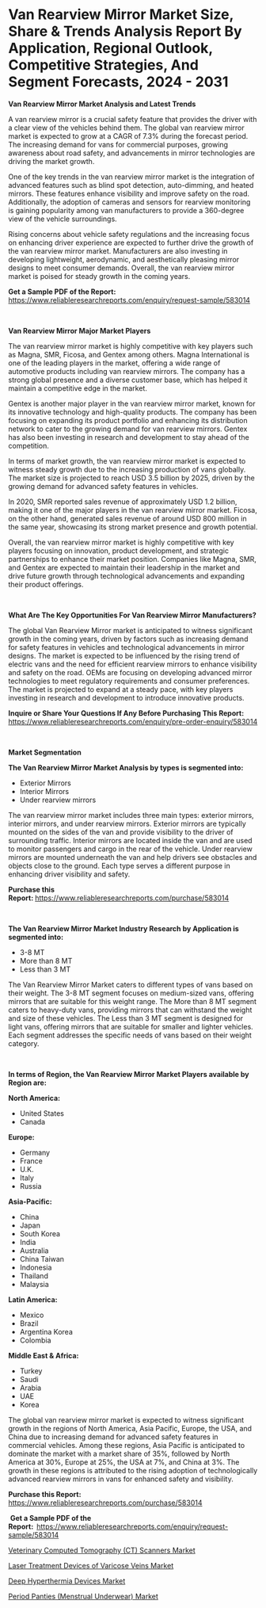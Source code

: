 <p><h1>Van Rearview Mirror Market Size, Share & Trends Analysis Report By Application, Regional Outlook, Competitive Strategies, And Segment Forecasts, 2024 - 2031</h1></p><p><strong>Van Rearview Mirror Market Analysis and Latest Trends</strong></p>
<p><p>A van rearview mirror is a crucial safety feature that provides the driver with a clear view of the vehicles behind them. The global van rearview mirror market is expected to grow at a CAGR of 7.3% during the forecast period. The increasing demand for vans for commercial purposes, growing awareness about road safety, and advancements in mirror technologies are driving the market growth.</p><p>One of the key trends in the van rearview mirror market is the integration of advanced features such as blind spot detection, auto-dimming, and heated mirrors. These features enhance visibility and improve safety on the road. Additionally, the adoption of cameras and sensors for rearview monitoring is gaining popularity among van manufacturers to provide a 360-degree view of the vehicle surroundings.</p><p>Rising concerns about vehicle safety regulations and the increasing focus on enhancing driver experience are expected to further drive the growth of the van rearview mirror market. Manufacturers are also investing in developing lightweight, aerodynamic, and aesthetically pleasing mirror designs to meet consumer demands. Overall, the van rearview mirror market is poised for steady growth in the coming years.</p></p>
<p><strong>Get a Sample PDF of the Report:&nbsp;</strong> <a href="https://www.reliableresearchreports.com/enquiry/request-sample/583014">https://www.reliableresearchreports.com/enquiry/request-sample/583014</a></p>
<p>&nbsp;</p>
<p><strong>Van Rearview Mirror Major Market Players</strong></p>
<p><p>The van rearview mirror market is highly competitive with key players such as Magna, SMR, Ficosa, and Gentex among others. Magna International is one of the leading players in the market, offering a wide range of automotive products including van rearview mirrors. The company has a strong global presence and a diverse customer base, which has helped it maintain a competitive edge in the market.</p><p>Gentex is another major player in the van rearview mirror market, known for its innovative technology and high-quality products. The company has been focusing on expanding its product portfolio and enhancing its distribution network to cater to the growing demand for van rearview mirrors. Gentex has also been investing in research and development to stay ahead of the competition.</p><p>In terms of market growth, the van rearview mirror market is expected to witness steady growth due to the increasing production of vans globally. The market size is projected to reach USD 3.5 billion by 2025, driven by the growing demand for advanced safety features in vehicles.</p><p>In 2020, SMR reported sales revenue of approximately USD 1.2 billion, making it one of the major players in the van rearview mirror market. Ficosa, on the other hand, generated sales revenue of around USD 800 million in the same year, showcasing its strong market presence and growth potential.</p><p>Overall, the van rearview mirror market is highly competitive with key players focusing on innovation, product development, and strategic partnerships to enhance their market position. Companies like Magna, SMR, and Gentex are expected to maintain their leadership in the market and drive future growth through technological advancements and expanding their product offerings.</p></p>
<p>&nbsp;</p>
<p><strong>What Are The Key Opportunities For Van Rearview Mirror Manufacturers?</strong></p>
<p><p>The global Van Rearview Mirror market is anticipated to witness significant growth in the coming years, driven by factors such as increasing demand for safety features in vehicles and technological advancements in mirror designs. The market is expected to be influenced by the rising trend of electric vans and the need for efficient rearview mirrors to enhance visibility and safety on the road. OEMs are focusing on developing advanced mirror technologies to meet regulatory requirements and consumer preferences. The market is projected to expand at a steady pace, with key players investing in research and development to introduce innovative products.</p></p>
<p><strong>Inquire or Share Your Questions If Any Before Purchasing This Report:</strong> <a href="https://www.reliableresearchreports.com/enquiry/pre-order-enquiry/583014">https://www.reliableresearchreports.com/enquiry/pre-order-enquiry/583014</a></p>
<p>&nbsp;</p>
<p><strong>Market Segmentation</strong></p>
<p><strong>The Van Rearview Mirror Market Analysis by types is segmented into:</strong></p>
<p><ul><li>Exterior Mirrors</li><li>Interior Mirrors</li><li>Under rearview mirrors</li></ul></p>
<p><p>The van rearview mirror market includes three main types: exterior mirrors, interior mirrors, and under rearview mirrors. Exterior mirrors are typically mounted on the sides of the van and provide visibility to the driver of surrounding traffic. Interior mirrors are located inside the van and are used to monitor passengers and cargo in the rear of the vehicle. Under rearview mirrors are mounted underneath the van and help drivers see obstacles and objects close to the ground. Each type serves a different purpose in enhancing driver visibility and safety.</p></p>
<p><strong>Purchase this Report:&nbsp;</strong><a href="https://www.reliableresearchreports.com/purchase/583014">https://www.reliableresearchreports.com/purchase/583014</a></p>
<p>&nbsp;</p>
<p><strong>The Van Rearview Mirror Market Industry Research by Application is segmented into:</strong></p>
<p><ul><li>3-8 MT</li><li>More than 8 MT</li><li>Less than 3 MT</li></ul></p>
<p><p>The Van Rearview Mirror Market caters to different types of vans based on their weight. The 3-8 MT segment focuses on medium-sized vans, offering mirrors that are suitable for this weight range. The More than 8 MT segment caters to heavy-duty vans, providing mirrors that can withstand the weight and size of these vehicles. The Less than 3 MT segment is designed for light vans, offering mirrors that are suitable for smaller and lighter vehicles. Each segment addresses the specific needs of vans based on their weight category.</p></p>
<p>&nbsp;</p>
<p><strong>In terms of Region, the Van Rearview Mirror Market Players available by Region are:</strong></p>
<p>
    <p> <strong> North America: </strong>
        <ul>
            <li>United States</li>
            <li>Canada</li>
        </ul>
        </p> 
    <p> <strong> Europe: </strong>
        <ul>
            <li>Germany</li>
            <li>France</li>
            <li>U.K.</li>
            <li>Italy</li>
            <li>Russia</li>
        </ul>
        </p> 
    <p> <strong> Asia-Pacific: </strong>
        <ul>
            <li>China</li>
            <li>Japan</li>
            <li>South Korea</li>
            <li>India</li>
            <li>Australia</li>
            <li>China Taiwan</li>
            <li>Indonesia</li>
            <li>Thailand</li>
            <li>Malaysia</li>
        </ul>
        </p> 
    <p> <strong> Latin America: </strong>
        <ul>
            <li>Mexico</li>
            <li>Brazil</li>
            <li>Argentina Korea</li>
            <li>Colombia</li>
        </ul>
        </p> 
    <p> <strong> Middle East & Africa: </strong>
        <ul>
            <li>Turkey</li>
            <li>Saudi</li>
            <li>Arabia</li>
            <li>UAE</li>
            <li>Korea</li>
        </ul>
    </p>
    </p>
<p><p>The global van rearview mirror market is expected to witness significant growth in the regions of North America, Asia Pacific, Europe, the USA, and China due to increasing demand for advanced safety features in commercial vehicles. Among these regions, Asia Pacific is anticipated to dominate the market with a market share of 35%, followed by North America at 30%, Europe at 25%, the USA at 7%, and China at 3%. The growth in these regions is attributed to the rising adoption of technologically advanced rearview mirrors in vans for enhanced safety and visibility.</p></p>
<p><strong>Purchase this Report: </strong><a href="https://www.reliableresearchreports.com/purchase/583014">https://www.reliableresearchreports.com/purchase/583014</a></p>
<p>&nbsp;<strong>Get a Sample PDF of the Report:&nbsp;&nbsp;</strong><a href="https://www.reliableresearchreports.com/enquiry/request-sample/583014">https://www.reliableresearchreports.com/enquiry/request-sample/583014</a></p>
<p><strong></strong></p>
<p><p><a href="https://medium.com/@rosiekuhn_28077/veterinary-computed-tomography-ct-scanners-market-analysis-its-cagr-market-segmentation-and-611431d17f69">Veterinary Computed Tomography (CT) Scanners Market</a></p><p><a href="https://medium.com/@rosiekuhn_28077/analyzing-laser-treatment-devices-of-varicose-veins-market-global-industry-perspective-and-318a88d7158c">Laser Treatment Devices of Varicose Veins Market</a></p><p><a href="https://medium.com/@rosiekuhn_28077/deep-hyperthermia-devices-market-insights-into-market-cagr-market-trends-and-growth-strategies-0d53ae64006d">Deep Hyperthermia Devices Market</a></p><p><a href="https://medium.com/@rosiekuhn_28077/period-panties-menstrual-underwear-market-furnishes-information-on-market-share-market-trends-6d76bfaf0d07">Period Panties (Menstrual Underwear) Market</a></p></p>